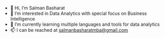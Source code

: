 - 👋 Hi, I’m Salman Basharat
- 👀 I’m interested in Data Analytics with special focus on Business Intelligence 
- 🌱 I’m currently learning multiple languages and tools for data analytics
- 📫 I can be reached at salmanbasharatmba@gmail.com 

<!---
Salmanbasharat/Salmanbasharat is a ✨ special ✨ repository because its `README.md` (this file) appears on your GitHub profile.
You can click the Preview link to take a look at your changes.
--->
